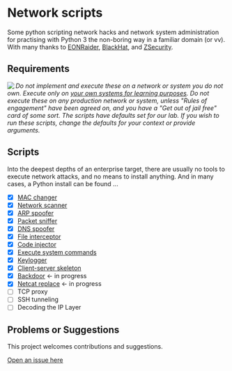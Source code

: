 # Network scripts

Some python scripting network hacks and network system administration for practising with Python 3 the non-boring way in a familiar domain (or vv).
With many thanks to [EONRaider](https://github.com/EONRaider), [BlackHat](https://www.blackhat.com/), and [ZSecurity](https://zsecurity.org/).

## Requirements

<img align="left" src="https://github.com/tymyrddin/darkest-forest/blob/main/assets/images/warning.png">_Do not implement and execute these on a network or system you do not own. Execute only on [your own systems for learning purposes](https://github.com/tymyrddin/ymrir/wiki). Do not execute these on any production network or system, unless "Rules of engagement" have been agreed on, and you have a "Get out of jail free" card of some sort. The scripts have defaults set for our lab. If you wish to run these scripts, change the defaults for your context or provide arguments._

## Scripts

Into the deepest depths of an enterprise target, there are usually no tools to execute network attacks, and no means to install anything.
And in many cases, a Python install can be found ...

- [x] [MAC changer](mac_changer)
- [x] [Network scanner](network_scanner) 
- [x] [ARP spoofer](arp_spoofer) 
- [x] [Packet sniffer](packet_sniffer) 
- [x] [DNS spoofer](dns_spoofer) 
- [x] [File interceptor](file_interceptor) 
- [x] [Code injector](code_injector)
- [x] [Execute system commands](execute_commands)
- [x] [Keylogger](keylogger) 
- [x] [Client-server skeleton](client-server) 
- [x] [Backdoor](backdoor)    <- in progress
- [x] [Netcat replace](netcat_replace)     <- in progress
- [ ] TCP proxy                            
- [ ] SSH tunneling
- [ ] Decoding the IP Layer

## Problems or Suggestions

This project welcomes contributions and suggestions. 

[Open an issue here](https://github.com/tymyrddin/ymrir/issues)